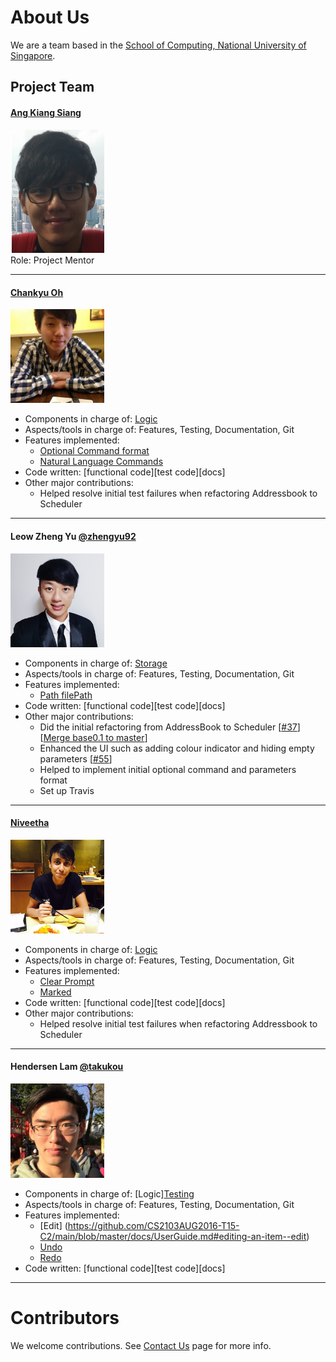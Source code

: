 

# About Us

We are a team based in the [School of Computing, National University of Singapore](http://www.comp.nus.edu.sg).

## Project Team

#### [Ang Kiang Siang](https://docs.google.com/document/u/1/d/1O3HF7qsh6KVeLesPmcQ0nPxSqhrkJxvS-OA_g-k-two/pub?embedded=true) <br>
<img src="images/angkiangsiang.png" width="150"><br>
Role: Project Mentor<br>  

-----


#### [Chankyu Oh](http://github.com/chankyuoh) <br>
<img src="images/profilePicture.jpg" width="150"><br>
* Components in charge of: [Logic](https://github.com/CS2103AUG2016-T15-C2/main/blob/master/docs/DeveloperGuide.md#logic-component)
* Aspects/tools in charge of: Features, Testing, Documentation, Git 
* Features implemented:
   * [Optional Command format](https://github.com/CS2103AUG2016-T15-C2/main/blob/master/docs/UserGuide.md#features)
   * [Natural Language Commands](https://github.com/CS2103AUG2016-T15-C2/main/blob/master/docs/UserGuide.md#features)
* Code written: [functional code][test code][docs]
* Other major contributions:
   * Helped resolve initial test failures when refactoring Addressbook to Scheduler
   
   
-----
<!-- @@author A0139956L -->
#### Leow Zheng Yu [@zhengyu92](http://github.com/zhengyu92)
<img src="images/ZhengYu.jpg" width="150"><br>

* Components in charge of: [Storage](https://github.com/CS2103AUG2016-T15-C2/main/blob/master/docs/DeveloperGuide.md#storage-component)
* Aspects/tools in charge of: Features, Testing, Documentation, Git 
* Features implemented:
   * [Path filePath](https://github.com/CS2103AUG2016-T15-C2/main/blob/master/docs/UserGuide.md#changing-the-file-save-path--path)
* Code written: [functional code][test code][docs]
* Other major contributions:
   * Did the initial refactoring from AddressBook to Scheduler [[#37](https://github.com/CS2103AUG2016-T15-C2/main/pull/37)][[Merge base0.1 to master](https://github.com/CS2103AUG2016-T15-C2/main/commit/7eefac7edcd4b76712dfd52906980656fd9a6998)]
   * Enhanced the UI such as adding colour indicator and hiding empty parameters [[#55](https://github.com/CS2103AUG2016-T15-C2/main/pull/55)]
   * Helped to implement initial optional command and parameters format
   * Set up Travis
<!-- @@author -->   

-----

#### [Niveetha](http://github.com/niveetha)
<img src="images/PD1.jpg" width="150"><br>

* Components in charge of: [Logic](https://github.com/CS2103AUG2016-T15-C2/main/blob/master/docs/DeveloperGuide.md#logic-component)
* Aspects/tools in charge of: Features, Testing, Documentation, Git 
* Features implemented:
    * [Clear Prompt](https://github.com/CS2103AUG2016-T15-C2/main/blob/master/src/main/java/seedu/scheduler/logic/commands/ClearCommand.java)
    * [Marked](https://github.com/CS2103AUG2016-T15-C2/main/blob/master/src/main/java/seedu/scheduler/logic/commands/MarkedCommand.java)
* Code written: [functional code][test code][docs]
* Other major contributions:
    * Helped resolve initial test failures when refactoring Addressbook to Scheduler

-----

<!-- @@author A0152962B -->
#### Hendersen Lam [@takukou](http://github.com/takukou)
<img src="images/hendersenlam.jpg" width="150"><br>

* Components in charge of: [Logic][Testing](https://github.com/CS2103AUG2016-T15-C2/main/blob/master/docs/DeveloperGuide.md#logic-component)
* Aspects/tools in charge of: Features, Testing, Documentation, Git 
* Features implemented:
    * [Edit] (https://github.com/CS2103AUG2016-T15-C2/main/blob/master/docs/UserGuide.md#editing-an-item--edit) 
	* [Undo](https://github.com/CS2103AUG2016-T15-C2/main/blob/master/docs/UserGuide.md#undo-recent-actions-(up-to-10)--undo)
    * [Redo](https://github.com/CS2103AUG2016-T15-C2/main/blob/master/docs/UserGuide.md#redo-recent-undone-actions--redo)
* Code written: [functional code][test code][docs]
<!-- @@author -->
 
 -----

# Contributors

We welcome contributions. See [Contact Us](ContactUs.md) page for more info.


